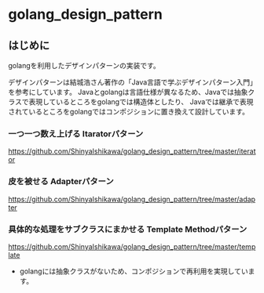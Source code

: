 <H1>golang_design_pattern</H1>

<H2>はじめに</H2>
golangを利用したデザインパターンの実装です。

デザインパターンは結城浩さん著作の「Java言語で学ぶデザインパターン入門」を参考にしています。
Javaとgolangは言語仕様が異なるため、Javaでは抽象クラスで表現しているところをgolangでは構造体としたり、
Javaでは継承で表現されているところをgolangではコンポジションに置き換えて設計しています。

<H3>一つ一つ数え上げる Itaratorパターン</H3>

<https://github.com/ShinyaIshikawa/golang_design_pattern/tree/master/iterator>

<H3>皮を被せる Adapterパターン</H3>

<https://github.com/ShinyaIshikawa/golang_design_pattern/tree/master/adapter>

<H3>具体的な処理をサブクラスにまかせる Template Methodパターン</H3>

<https://github.com/ShinyaIshikawa/golang_design_pattern/tree/master/template>
* golangには抽象クラスがないため、コンポジションで再利用を実現しています。
